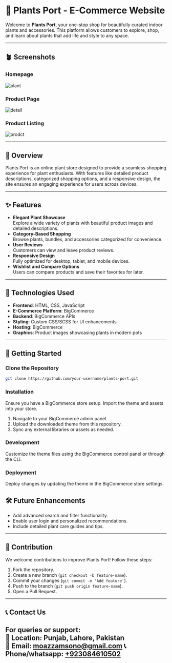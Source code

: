 # 🌿 Plants Port - E-Commerce Website

Welcome to **Plants Port**, your one-stop shop for beautifully curated indoor plants and accessories. This platform allows customers to explore, shop, and learn about plants that add life and style to any space.


-------------------
## 🪴 Screenshots

### Homepage
![plant](https://github.com/user-attachments/assets/b30d8d2a-4aad-47b6-898a-566cec1d9f3b)


### Product Page
![detail](https://github.com/user-attachments/assets/1e393d3e-98ab-4c43-9d8c-b2849244c045)


### Product Listing
![prodct](https://github.com/user-attachments/assets/ca76e257-e799-4259-b23f-b7faadaac766)

--------------------------------

## 📖 Overview

Plants Port is an online plant store designed to provide a seamless shopping experience for plant enthusiasts. With features like detailed product descriptions, categorized shopping options, and a responsive design, the site ensures an engaging experience for users across devices.

---

## ✨ Features

- **Elegant Plant Showcase**  
  Explore a wide variety of plants with beautiful product images and detailed descriptions.  
- **Category-Based Shopping**  
  Browse plants, bundles, and accessories categorized for convenience.  
- **User Reviews**  
  Customers can view and leave product reviews.  
- **Responsive Design**  
  Fully optimized for desktop, tablet, and mobile devices.  
- **Wishlist and Compare Options**  
  Users can compare products and save their favorites for later.  

---

## 🔧 Technologies Used

- **Frontend**: HTML, CSS, JavaScript  
- **E-Commerce Platform**: BigCommerce  
- **Backend**: BigCommerce APIs  
- **Styling**: Custom CSS/SCSS for UI enhancements  
- **Hosting**: BigCommerce  
- **Graphics**: Product images showcasing plants in modern pots  

---

## 🚀 Getting Started

### Clone the Repository
```bash
git clone https://github.com/your-username/plants-port.git
```

### Installation
Ensure you have a BigCommerce store setup. Import the theme and assets into your store.

1. Navigate to your BigCommerce admin panel.
2. Upload the downloaded theme from this repository.
3. Sync any external libraries or assets as needed.

### Development
Customize the theme files using the BigCommerce control panel or through the CLI.

### Deployment
Deploy changes by updating the theme in the BigCommerce store settings.


## 🛠 Future Enhancements

- Add advanced search and filter functionality.  
- Enable user login and personalized recommendations.  
- Include detailed plant care guides and tips.  

---

## 🤝 Contribution

We welcome contributions to improve Plants Port! Follow these steps:  
1. Fork the repository.  
2. Create a new branch (`git checkout -b feature-name`).  
3. Commit your changes (`git commit -m 'Add feature'`).  
4. Push to the branch (`git push origin feature-name`).  
5. Open a Pull Request.

---

## 📞 Contact Us

For queries or support:  
📍 Location: Punjab, Lahore, Pakistan  
📧 Email: [moazzamsono@gmail.com](mailto:moazzamsono@gmail.com)
📞 Phone/whatsapp: [+923084610502](https://wa.me/923084610502)
---
